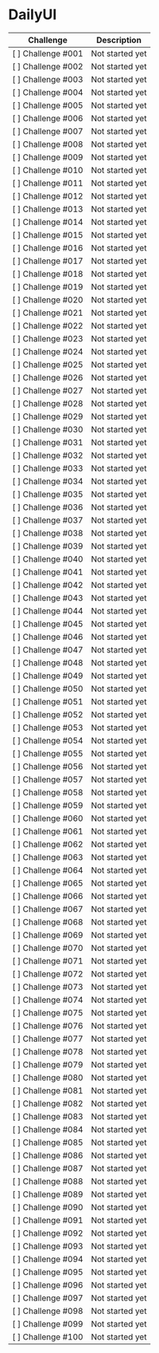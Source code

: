# DailyUI


| Challenge              | Description             |
|------------------------|-------------------------|
| [ ] Challenge #001     | Not started yet         |
| [ ] Challenge #002     | Not started yet         |
| [ ] Challenge #003     | Not started yet         |
| [ ] Challenge #004     | Not started yet         |
| [ ] Challenge #005     | Not started yet         |
| [ ] Challenge #006     | Not started yet         |
| [ ] Challenge #007     | Not started yet         |
| [ ] Challenge #008     | Not started yet         |
| [ ] Challenge #009     | Not started yet         |
| [ ] Challenge #010     | Not started yet         |
| [ ] Challenge #011     | Not started yet         |
| [ ] Challenge #012     | Not started yet         |
| [ ] Challenge #013     | Not started yet         |
| [ ] Challenge #014     | Not started yet         |
| [ ] Challenge #015     | Not started yet         |
| [ ] Challenge #016     | Not started yet         |
| [ ] Challenge #017     | Not started yet         |
| [ ] Challenge #018     | Not started yet         |
| [ ] Challenge #019     | Not started yet         |
| [ ] Challenge #020     | Not started yet         |
| [ ] Challenge #021     | Not started yet         |
| [ ] Challenge #022     | Not started yet         |
| [ ] Challenge #023     | Not started yet         |
| [ ] Challenge #024     | Not started yet         |
| [ ] Challenge #025     | Not started yet         |
| [ ] Challenge #026     | Not started yet         |
| [ ] Challenge #027     | Not started yet         |
| [ ] Challenge #028     | Not started yet         |
| [ ] Challenge #029     | Not started yet         |
| [ ] Challenge #030     | Not started yet         |
| [ ] Challenge #031     | Not started yet         |
| [ ] Challenge #032     | Not started yet         |
| [ ] Challenge #033     | Not started yet         |
| [ ] Challenge #034     | Not started yet         |
| [ ] Challenge #035     | Not started yet         |
| [ ] Challenge #036     | Not started yet         |
| [ ] Challenge #037     | Not started yet         |
| [ ] Challenge #038     | Not started yet         |
| [ ] Challenge #039     | Not started yet         |
| [ ] Challenge #040     | Not started yet         |
| [ ] Challenge #041     | Not started yet         |
| [ ] Challenge #042     | Not started yet         |
| [ ] Challenge #043     | Not started yet         |
| [ ] Challenge #044     | Not started yet         |
| [ ] Challenge #045     | Not started yet         |
| [ ] Challenge #046     | Not started yet         |
| [ ] Challenge #047     | Not started yet         |
| [ ] Challenge #048     | Not started yet         |
| [ ] Challenge #049     | Not started yet         |
| [ ] Challenge #050     | Not started yet         |
| [ ] Challenge #051     | Not started yet         |
| [ ] Challenge #052     | Not started yet         |
| [ ] Challenge #053     | Not started yet         |
| [ ] Challenge #054     | Not started yet         |
| [ ] Challenge #055     | Not started yet         |
| [ ] Challenge #056     | Not started yet         |
| [ ] Challenge #057     | Not started yet         |
| [ ] Challenge #058     | Not started yet         |
| [ ] Challenge #059     | Not started yet         |
| [ ] Challenge #060     | Not started yet         |
| [ ] Challenge #061     | Not started yet         |
| [ ] Challenge #062     | Not started yet         |
| [ ] Challenge #063     | Not started yet         |
| [ ] Challenge #064     | Not started yet         |
| [ ] Challenge #065     | Not started yet         |
| [ ] Challenge #066     | Not started yet         |
| [ ] Challenge #067     | Not started yet         |
| [ ] Challenge #068     | Not started yet         |
| [ ] Challenge #069     | Not started yet         |
| [ ] Challenge #070     | Not started yet         |
| [ ] Challenge #071     | Not started yet         |
| [ ] Challenge #072     | Not started yet         |
| [ ] Challenge #073     | Not started yet         |
| [ ] Challenge #074     | Not started yet         |
| [ ] Challenge #075     | Not started yet         |
| [ ] Challenge #076     | Not started yet         |
| [ ] Challenge #077     | Not started yet         |
| [ ] Challenge #078     | Not started yet         |
| [ ] Challenge #079     | Not started yet         |
| [ ] Challenge #080     | Not started yet         |
| [ ] Challenge #081     | Not started yet         |
| [ ] Challenge #082     | Not started yet         |
| [ ] Challenge #083     | Not started yet         |
| [ ] Challenge #084     | Not started yet         |
| [ ] Challenge #085     | Not started yet         |
| [ ] Challenge #086     | Not started yet         |
| [ ] Challenge #087     | Not started yet         |
| [ ] Challenge #088     | Not started yet         |
| [ ] Challenge #089     | Not started yet         |
| [ ] Challenge #090     | Not started yet         |
| [ ] Challenge #091     | Not started yet         |
| [ ] Challenge #092     | Not started yet         |
| [ ] Challenge #093     | Not started yet         |
| [ ] Challenge #094     | Not started yet         |
| [ ] Challenge #095     | Not started yet         |
| [ ] Challenge #096     | Not started yet         |
| [ ] Challenge #097     | Not started yet         |
| [ ] Challenge #098     | Not started yet         |
| [ ] Challenge #099     | Not started yet         |
| [ ] Challenge #100     | Not started yet         |








